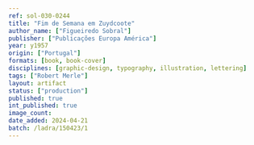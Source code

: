 ```yaml
---
ref: sol-030-0244
title: "Fim de Semana em Zuydcoote"
author_name: ["Figueiredo Sobral"]
publisher: ["Publicações Europa América"]
year: y1957
origin: ["Portugal"]
formats: [book, book-cover]
disciplines: [graphic-design, typography, illustration, lettering]
tags: ["Robert Merle"]
layout: artifact
status: ["production"]
published: true
int_published: true
image_count:
date_added: 2024-04-21
batch: /ladra/150423/1
---
```

